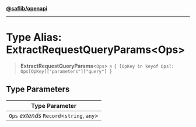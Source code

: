 [**@saflib/openapi**](../index.md)

***

# Type Alias: ExtractRequestQueryParams\<Ops\>

> **ExtractRequestQueryParams**\<`Ops`\> = `{ [OpKey in keyof Ops]: Ops[OpKey]["parameters"]["query"] }`

## Type Parameters

| Type Parameter |
| ------ |
| `Ops` *extends* `Record`\<`string`, `any`\> |
